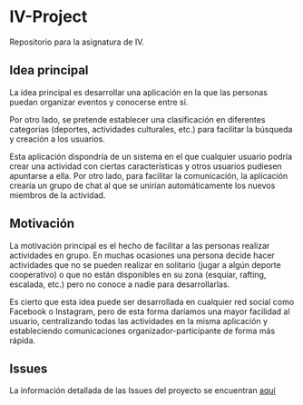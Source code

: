 # IV-Project
Repositorio para la asignatura de IV.

## Idea principal

La idea principal es desarrollar una aplicación en la que las personas puedan organizar eventos y conocerse entre sí.

Por otro lado, se pretende establecer una clasificación en diferentes categorías (deportes, actividades culturales, etc.) para facilitar la búsqueda y creación a los usuarios.

Esta aplicación dispondría de un sistema en el que cualquier usuario podría crear una actividad con ciertas características y otros usuarios pudiesen apuntarse a ella. Por otro lado, para facilitar la comunicación, la aplicación crearía un grupo de chat al que se unirían automáticamente los nuevos miembros de la actividad.

## Motivación

La motivación principal es el hecho de facilitar a las personas realizar actividades en grupo. En muchas ocasiones una persona decide hacer actividades que no se pueden realizar en solitario (jugar a algún deporte cooperativo) o que no están disponibles en su zona (esquiar, rafting, escalada, etc.) pero no conoce a nadie para desarrollarlas.

Es cierto que esta idea puede ser desarrollada en cualquier red social como Facebook o Instagram, pero de esta forma daríamos una mayor facilidad al usuario, centralizando todas las actividades en la misma aplicación y estableciendo comunicaciones organizador-participante de forma más rápida.

## Issues

La información detallada de las Issues del proyecto se encuentran [aquí](docs/issues.md)

